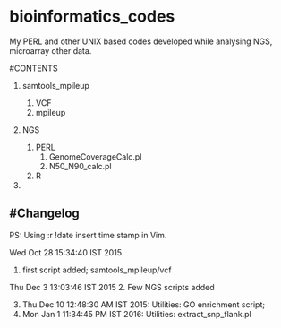 # bioinformatics_codes
My PERL and other UNIX based codes developed while analysing NGS, microarray other data.

#CONTENTS

1. samtools_mpileup
	1. VCF
	2. mpileup
2. NGS
	1. PERL
		1. GenomeCoverageCalc.pl
		2. N50_N90_calc.pl
	2. R

3. 


#Changelog
----------------------------
PS: Using :r !date insert time stamp in Vim.

Wed Oct 28 15:34:40 IST 2015
1. first script added; samtools_mpileup/vcf

Thu Dec  3 13:03:46 IST 2015
2. Few NGS scripts added

3. Thu Dec 10 12:48:30 AM IST 2015: Utilities: GO enrichment script;
4. Mon Jan 1 11:34:45 PM IST 2016: Utilities:  	extract_snp_flank.pl

